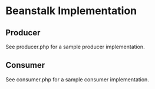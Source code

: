 # Beanstalk Implementation

## Producer

See producer.php for a sample producer implementation.

## Consumer

See consumer.php for a sample consumer implementation.
